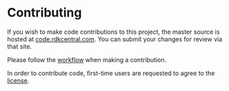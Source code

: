 Contributing
============

If you wish to make code contributions to this project, the master source is hosted at [code.rdkcentral.com](https://code.rdkcentral.com/r/#/admin/projects/rdk/devices/raspberrypi/devicesettings).
You can submit your changes for review via that site.

Please follow the [workflow](https://wiki.rdkcentral.com/display/CMF/Gerrit+Development+Workflow) when making a contribution.

In order to contribute code, first-time users are requested to agree to the [license](https://wiki.rdkcentral.com/signup.action).

